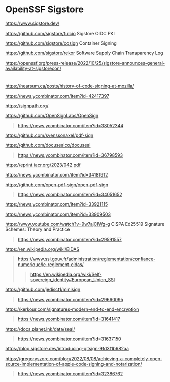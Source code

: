 # OpenSSF Sigstore
https://www.sigstore.dev/

https://github.com/sigstore/fulcio Sigstore OIDC PKI

https://github.com/sigstore/cosign Container Signing

https://github.com/sigstore/rekor Software Supply Chain Transparency Log

https://openssf.org/press-release/2022/10/25/sigstore-announces-general-availability-at-sigstorecon/

#
https://hearsum.ca/posts/history-of-code-signing-at-mozilla/

https://news.ycombinator.com/item?id=42417397

https://signpath.org/

https://github.com/OpenSignLabs/OpenSign
> https://news.ycombinator.com/item?id=38052344

https://github.com/svenssonaxel/pdf-sign

https://github.com/docusealco/docuseal
> https://news.ycombinator.com/item?id=36798593

https://eprint.iacr.org/2023/042.pdf

https://news.ycombinator.com/item?id=34181912

https://github.com/open-pdf-sign/open-pdf-sign
> https://news.ycombinator.com/item?id=34051652

https://news.ycombinator.com/item?id=33921115

https://news.ycombinator.com/item?id=33909503

https://www.youtube.com/watch?v=9w7ajCIWg-g CISPA Ed25519 Signature Schemes: Theory and Practice
> https://news.ycombinator.com/item?id=29591557

https://en.wikipedia.org/wiki/EIDAS
> https://www.ssi.gouv.fr/administration/reglementation/confiance-numerique/le-reglement-eidas/
> > https://en.wikipedia.org/wiki/Self-sovereign_identity#European_Union_SSI

https://github.com/jedisct1/minisign
> https://news.ycombinator.com/item?id=29660095

https://kerkour.com/signatures-modern-end-to-end-encryption
> https://news.ycombinator.com/item?id=31641417

https://docs.planet.ink/data/seal/
> https://news.ycombinator.com/item?id=31637150

https://blog.sigstore.dev/introducing-gitsign-9fd3f1b682aa

https://gregoryszorc.com/blog/2022/08/08/achieving-a-completely-open-source-implementation-of-apple-code-signing-and-notarization/
> https://news.ycombinator.com/item?id=32386762